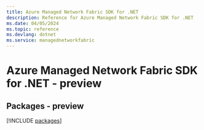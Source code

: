 ```yaml
---
title: Azure Managed Network Fabric SDK for .NET
description: Reference for Azure Managed Network Fabric SDK for .NET
ms.date: 04/05/2024
ms.topic: reference
ms.devlang: dotnet
ms.service: managednetworkfabric
---
```

# Azure Managed Network Fabric SDK for .NET - preview
## Packages - preview
[!INCLUDE [packages](managed-network-fabric-index.md)]